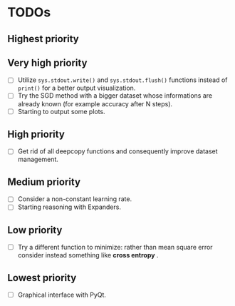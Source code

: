 # TODOs

## Highest priority

## Very high priority
- [ ] Utilize `sys.stdout.write()` and `sys.stdout.flush()` functions instead of `print()` for a better output visualization.
- [ ] Try the SGD method with a bigger dataset whose informations are already known (for example accuracy after N steps).
- [ ] Starting to output some plots.

## High priority
- [ ] Get rid of all deepcopy functions and consequently improve dataset management.

## Medium priority 
- [ ] Consider a non-constant learning rate.
- [ ] Starting reasoning with Expanders.

## Low priority
- [ ] Try a different function to minimize: rather than mean square error consider instead something like **cross entropy** .

## Lowest priority
- [ ] Graphical interface with PyQt.